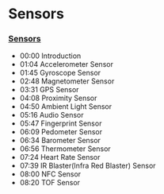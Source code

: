 # Sensors

### [Sensors](https://www.youtube.com/watch?v=4jlP-jn2_u8)
- 00:00 Introduction
- 01:04 Accelerometer Sensor
- 01:45 Gyroscope Sensor
- 02:48 Magnetometer Sensor
- 03:31 GPS Sensor
- 04:08 Proximity Sensor
- 04:50 Ambient Light Sensor
- 05:16 Audio Sensor
- 05:47 Fingerprint Sensor
- 06:09 Pedometer Sensor
- 06:34 Barometer Sensor
- 06:56 Thermometer Sensor
- 07:24 Heart Rate Sensor
- 07:39 IR Blaster(Infra Red Blaster) Sensor
- 08:00 NFC Sensor
- 08:20 TOF Sensor
